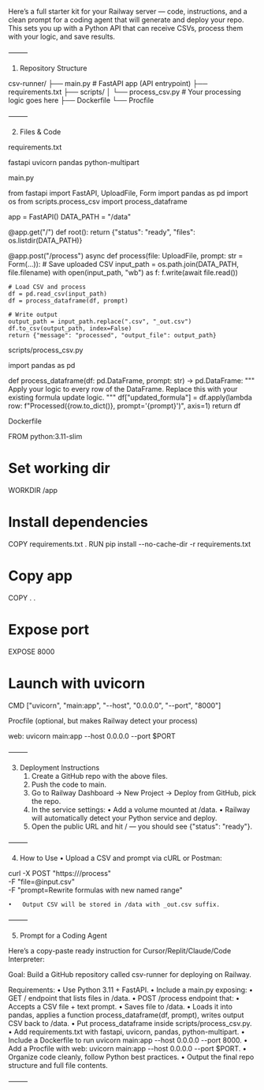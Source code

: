 Here’s a full starter kit for your Railway server — code, instructions, and a clean prompt for a coding agent that will generate and deploy your repo. This sets you up with a Python API that can receive CSVs, process them with your logic, and save results.

⸻

1. Repository Structure

csv-runner/
├── main.py               # FastAPI app (API entrypoint)
├── requirements.txt
├── scripts/
│   └── process_csv.py    # Your processing logic goes here
├── Dockerfile
└── Procfile


⸻

2. Files & Code

requirements.txt

fastapi
uvicorn
pandas
python-multipart

main.py

from fastapi import FastAPI, UploadFile, Form
import pandas as pd
import os
from scripts.process_csv import process_dataframe

app = FastAPI()
DATA_PATH = "/data"

@app.get("/")
def root():
    return {"status": "ready", "files": os.listdir(DATA_PATH)}

@app.post("/process")
async def process(file: UploadFile, prompt: str = Form(...)):
    # Save uploaded CSV
    input_path = os.path.join(DATA_PATH, file.filename)
    with open(input_path, "wb") as f:
        f.write(await file.read())

    # Load CSV and process
    df = pd.read_csv(input_path)
    df = process_dataframe(df, prompt)

    # Write output
    output_path = input_path.replace(".csv", "_out.csv")
    df.to_csv(output_path, index=False)
    return {"message": "processed", "output_file": output_path}

scripts/process_csv.py

import pandas as pd

def process_dataframe(df: pd.DataFrame, prompt: str) -> pd.DataFrame:
    """
    Apply your logic to every row of the DataFrame.
    Replace this with your existing formula update logic.
    """
    df["updated_formula"] = df.apply(lambda row: f"Processed({row.to_dict()}, prompt='{prompt}')", axis=1)
    return df

Dockerfile

FROM python:3.11-slim

# Set working dir
WORKDIR /app

# Install dependencies
COPY requirements.txt .
RUN pip install --no-cache-dir -r requirements.txt

# Copy app
COPY . .

# Expose port
EXPOSE 8000

# Launch with uvicorn
CMD ["uvicorn", "main:app", "--host", "0.0.0.0", "--port", "8000"]

Procfile (optional, but makes Railway detect your process)

web: uvicorn main:app --host 0.0.0.0 --port $PORT


⸻

3. Deployment Instructions
	1.	Create a GitHub repo with the above files.
	2.	Push the code to main.
	3.	Go to Railway Dashboard → New Project → Deploy from GitHub, pick the repo.
	4.	In the service settings:
	•	Add a volume mounted at /data.
	•	Railway will automatically detect your Python service and deploy.
	5.	Open the public URL and hit / — you should see {"status": "ready"}.

⸻

4. How to Use
	•	Upload a CSV and prompt via cURL or Postman:

curl -X POST "https://<your-railway-url>/process" \
  -F "file=@input.csv" \
  -F "prompt=Rewrite formulas with new named range"

	•	Output CSV will be stored in /data with _out.csv suffix.

⸻

5. Prompt for a Coding Agent

Here’s a copy-paste ready instruction for Cursor/Replit/Claude/Code Interpreter:

Goal: Build a GitHub repository called csv-runner for deploying on Railway.

Requirements:
	•	Use Python 3.11 + FastAPI.
	•	Include a main.py exposing:
	•	GET / endpoint that lists files in /data.
	•	POST /process endpoint that:
	•	Accepts a CSV file + text prompt.
	•	Saves file to /data.
	•	Loads it into pandas, applies a function process_dataframe(df, prompt), writes output CSV back to /data.
	•	Put process_dataframe inside scripts/process_csv.py.
	•	Add requirements.txt with fastapi, uvicorn, pandas, python-multipart.
	•	Include a Dockerfile to run uvicorn main:app --host 0.0.0.0 --port 8000.
	•	Add a Procfile with web: uvicorn main:app --host 0.0.0.0 --port $PORT.
	•	Organize code cleanly, follow Python best practices.
	•	Output the final repo structure and full file contents.

⸻

